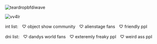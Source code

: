 ![teardropbfdiwave](https://github.com/user-attachments/assets/ecd183d0-5cc3-46a4-b691-b76ce30458e3)



<p align="left"> <img src="https://komarev.com/ghpvc/?username=vv4lr&label=ㅤcoolㅤpplㅤ&color=2cabf7&style=flat" alt="vv4lr" /> </p>

int list:ㅤ♡ object show communityㅤ♡ alienstage fansㅤ♡ friendly ppl

dni list:ㅤ♡ dandys world fansㅤ♡ exteremly freaky pplㅤ♡ weird ass ppl
